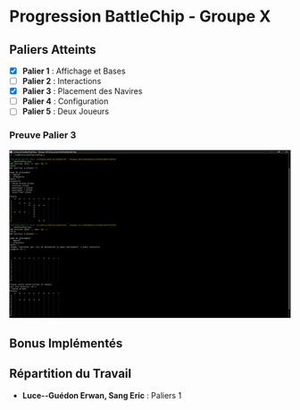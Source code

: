 # Progression BattleChip - Groupe X

## Paliers Atteints

- [x] **Palier 1** : Affichage et Bases
- [ ] **Palier 2** : Interactions
- [x] **Palier 3** : Placement des Navires
- [ ] **Palier 4** : Configuration
- [ ] **Palier 5** : Deux Joueurs

### Preuve Palier 3

![Étape 3 - Placement des Navires](image/etape3.png)

## Bonus Implémentés

## Répartition du Travail

- **Luce--Guédon Erwan, Sang Eric** : Paliers 1
